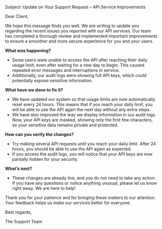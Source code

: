 Subject: Update on Your Support Request – API Service Improvements

Dear Client,

We hope this message finds you well. We are writing to update you regarding the recent issues you reported with our API services. Our team has completed a thorough review and implemented important improvements to ensure a smoother and more secure experience for you and your users.

**What was happening?**
- Some users were unable to access the API after reaching their daily usage limit, even after waiting for a new day to begin. This caused repeated error messages and interruptions in service.
- Additionally, our audit logs were showing full API keys, which could potentially expose sensitive information.

**What have we done to fix it?**
- We have updated our system so that usage limits are now automatically reset every 24 hours. This means that if you reach your daily limit, you will be able to use the API again the next day without any extra steps.
- We have also improved the way we display information in our audit logs. Now, your API keys are masked, showing only the first few characters, so your sensitive data remains private and protected.

**How can you verify the changes?**
- Try making several API requests until you reach your daily limit. After 24 hours, you should be able to use the API again as expected.
- If you access the audit logs, you will notice that your API keys are now partially hidden for your security.

**What’s next?**
- These changes are already live, and you do not need to take any action. If you have any questions or notice anything unusual, please let us know right away. We are here to help!

Thank you for your patience and for bringing these matters to our attention. Your feedback helps us make our services better for everyone.

Best regards,

The Support Team
